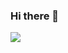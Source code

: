 ### Hi there 👋

<!--
**iOSBen21/iOSBen21** is a ✨ _special_ ✨ repository because its `README.md` (this file) appears on your GitHub profile.

Here are some ideas to get you started:

- 🔭 I’m currently working on ...
- 🌱 I’m currently learning ...
- 👯 I’m looking to collaborate on ...
- 🤔 I’m looking for help with ...
- 💬 Ask me about ...
- 📫 How to reach me: ...
- 😄 Pronouns: ...
- ⚡ Fun fact: ...
-->


<a href="" target="_blank"><img src="https://img.shields.io/badge/Gmail-#EA4335?style=flat-square&logo=seonghoonj@icloud.com&logoColor=FFFFFF"/></a>
